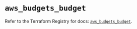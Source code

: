 # `aws_budgets_budget`

Refer to the Terraform Registry for docs: [`aws_budgets_budget`](https://registry.terraform.io/providers/hashicorp/aws/6.13.0/docs/resources/budgets_budget).
